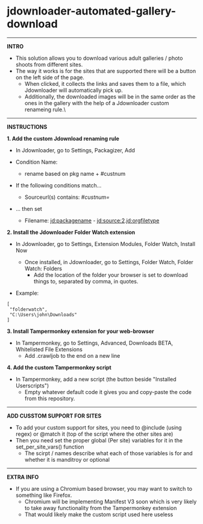 # jdownloader-automated-gallery-download
---
  
**INTRO**
  
- This solution allows you to download various adult galleries / photo shoots from different sites.
- The way it works is for the sites that are supported there will be a button on the left side of the page.
  - When clicked, it collects the links and saves them to a file, which Jdownloader will automatically pick up.
  - Additionally, the downloaded images will be in the same order as the ones in the gallery with the help of a Jdownloader custom renameing rule.\
  
---
  
**INSTRUCTIONS**
  
**1. Add the custom Jdownload renaming rule**
- In Jdownloader, go to Settings, Packagizer, Add
  
- Condition Name:
  - rename based on pkg name + #custnum
- If the following conditions match...
  - Sourceurl(s) contains: *#custnum=*
- ... then set
  - Filename: <jd:packagename> - <jd:source:2>.<jd:orgfiletype>
  
**2. Install the Jdownloader Folder Watch extension**
- In Jdownloader, go to Settings, Extension Modules, Folder Watch, Install Now
  - Once installed, in Jdownloader, go to Settings, Folder Watch, Folder Watch: Folders
    - Add the location of the folder your browser is set to download things to, separated by comma, in quotes.
  
- Example:
```
[
 "folderwatch",
 "C:\Users\john\Downloads"
]
```
  
**3. Install Tampermonkey extension for your web-browser**
- In Tampermonkey, go to Settings, Advanced, Downloads BETA, Whitelisted File Extensions
  - Add .crawljob to the end on a new line
  
**4. Add the custom Tampermonkey script**
- In Tampermonkey, add a new script (the button beside "Installed Userscripts")
  - Empty whatever default code it gives you and copy-paste the code from this repository.
  
---
  
**ADD CUSSTOM SUPPORT FOR SITES**
- To add your custom support for sites, you need to @include (using regex) or @match it (top of the script where the other sites are)
- Then you need set the proper global (Per site) variables for it in the set_per_site_vars() function
  - The scirpt / names describe what each of those variables is for and whether it is manditroy or optional
  
---
  
**EXTRA INFO**
- If you are using a Chromium based browser, you may want to switch to something like Firefox.
  - Chromium will be implementing Manifest V3 soon which is very likely to take away functionality from the Tampermonkey extension
  - That would likely make the custom script used here useless
